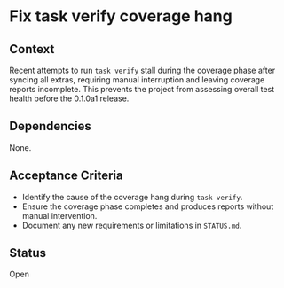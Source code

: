 # Fix task verify coverage hang

## Context
Recent attempts to run `task verify` stall during the coverage phase after
syncing all extras, requiring manual interruption and leaving coverage reports
incomplete. This prevents the project from assessing overall test health before
the 0.1.0a1 release.

## Dependencies
None.

## Acceptance Criteria
- Identify the cause of the coverage hang during `task verify`.
- Ensure the coverage phase completes and produces reports without manual
  intervention.
- Document any new requirements or limitations in `STATUS.md`.

## Status
Open
